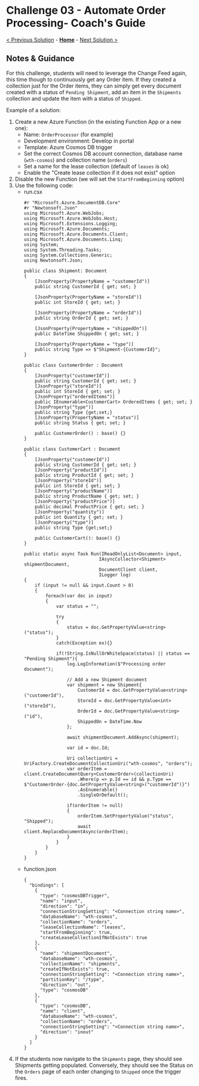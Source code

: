 # Challenge 03 - Automate Order Processing- Coach's Guide 

[< Previous Solution](./Solution-02.md) - **[Home](./README.md)** - [Next Solution >](./Solution-04.md)

## Notes & Guidance

For this challenge, students will need to leverage the Change Feed again, this time though to continuously get any Order item. If they created a collection just for the Order items, they can simply get every document created with a status of `Pending Shipment`, add an item in the `Shipments` collection and update the item with a status of `Shipped`.

Example of a solution:
1. Create a new Azure Function (in the existing Function App or a new one):  
    - Name: `OrderProcessor` (for example)
    - Development environment: Develop in portal
    - Template: Azure Cosmos DB trigger
    - Set the correct Cosmos DB account connection, database name (`wth-cosmos`) and collection name (`orders`)
    - Set a name for the lease collection (default of `leases` is ok)
    - Enable the "Create lease collection if it does not exist" option
2. Disable the new Function (we will set the `StartFromBeginning` option)
3. Use the following code:
    - run.csx
      ```
      #r "Microsoft.Azure.DocumentDB.Core"
      #r "Newtonsoft.Json"
      using Microsoft.Azure.WebJobs;
      using Microsoft.Azure.WebJobs.Host;
      using Microsoft.Extensions.Logging;
      using Microsoft.Azure.Documents;
      using Microsoft.Azure.Documents.Client;
      using Microsoft.Azure.Documents.Linq;
      using System;
      using System.Threading.Tasks;
      using System.Collections.Generic;
      using Newtonsoft.Json;

      public class Shipment: Document
      {
          [JsonProperty(PropertyName = "customerId")]
          public string CustomerId { get; set; }

          [JsonProperty(PropertyName = "storeId")]
          public int StoreId { get; set; }

          [JsonProperty(PropertyName = "orderId")]
          public string OrderId { get; set; }

          [JsonProperty(PropertyName = "shippedOn")]
          public DateTime ShippedOn { get; set; }

          [JsonProperty(PropertyName = "type")]
          public string Type => $"Shipment-{CustomerId}";
      }

      public class CustomerOrder : Document
      {
          [JsonProperty("customerId")]
          public string CustomerId { get; set; }
          [JsonProperty("storeId")]
          public int StoreId { get; set; }
          [JsonProperty("orderedItems")]
          public IEnumerable<CustomerCart> OrderedItems { get; set; }
          [JsonProperty("type")]
          public string Type {get;set;}
          [JsonProperty(PropertyName = "status")]
          public string Status { get; set; }

          public CustomerOrder() : base() {}
      }

      public class CustomerCart : Document
      {
          [JsonProperty("customerId")]
          public string CustomerId { get; set; }
          [JsonProperty("productId")]
          public string ProductId { get; set; }
          [JsonProperty("storeId")]
          public int StoreId { get; set; }
          [JsonProperty("productName")]
          public string ProductName { get; set; }
          [JsonProperty("productPrice")]
          public decimal ProductPrice { get; set; }
          [JsonProperty("quantity")]
          public int Quantity { get; set; }
          [JsonProperty("type")]
          public string Type {get;set;}

          public CustomerCart(): base() {}
      }

      public static async Task Run(IReadOnlyList<Document> input,
                                  IAsyncCollector<Shipment> shipmentDocument,
                                  DocumentClient client,
                                  ILogger log)
      {
          if (input != null && input.Count > 0)
          {
              foreach(var doc in input)
              {
                  var status = "";

                  try
                  {
                      status = doc.GetPropertyValue<string>("status");
                  }
                  catch(Exception ex){}

                  if(!String.IsNullOrWhiteSpace(status) || status == "Pending Shipment"){
                      log.LogInformation($"Processing order document");

                      // Add a new Shipment document
                      var shipment = new Shipment{
                          CustomerId = doc.GetPropertyValue<string>("customerId"),
                          StoreId = doc.GetPropertyValue<int>("storeId"),
                          OrderId = doc.GetPropertyValue<string>("id"),
                          ShippedOn = DateTime.Now
                      };

                      await shipmentDocument.AddAsync(shipment);

                      var id = doc.Id;

                      Uri collectionUri = UriFactory.CreateDocumentCollectionUri("wth-cosmos", "orders");
                      var orderItem = client.CreateDocumentQuery<CustomerOrder>(collectionUri)
                          .Where(p => p.Id == id && p.Type == $"CustomerOrder-{doc.GetPropertyValue<string>("customerId")}")
                          .AsEnumerable()
                          .SingleOrDefault();

                      if(orderItem != null)
                      {                    
                          orderItem.SetPropertyValue("status", "Shipped");
                          await client.ReplaceDocumentAsync(orderItem);
                      }
                  }
              }
          }
      }

      ```
    - function.json
      ```
      {
        "bindings": [
          {
            "type": "cosmosDBTrigger",
            "name": "input",
            "direction": "in",
            "connectionStringSetting": "<Connection string name>",
            "databaseName": "wth-cosmos",
            "collectionName": "orders",
            "leaseCollectionName": "leases",
            "startFromBeginning": true,
            "createLeaseCollectionIfNotExists": true
          },
          {
            "name": "shipmentDocument",
            "databaseName": "wth-cosmos",
            "collectionName": "shipments",
            "createIfNotExists": true,
            "connectionStringSetting": "<Connection string name>",
            "partitionKey": "/type",
            "direction": "out",
            "type": "cosmosDB"
          },
          {
            "type": "cosmosDB",
            "name": "client",
            "databaseName": "wth-cosmos",
            "collectionName": "orders",
            "connectionStringSetting": "<Connection string name>",
            "direction": "inout"
          }
        ]
      }
      ```
4. If the students now navigate to the `Shipments` page, they should see Shipments getting populated. Conversely, they should see the Status on the `Orders` page of each order changing to `Shipped` once the trigger fires.
